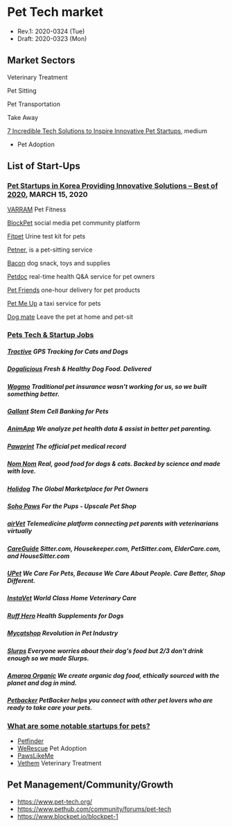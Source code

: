 # Pet Tech market
* Rev.1: 2020-0324 (Tue)
* Draft: 2020-0323 (Mon)

## Market Sectors

Veterinary Treatment

Pet Sitting

Pet Transportation

Take Away

[7 Incredible Tech Solutions to Inspire Innovative Pet Startups](https://medium.com/@stfalconcom/7-incredible-tech-solutions-to-inspire-innovative-pet-startups-979a5f26bc42), medium

+ Pet Adoption

## List of Start-Ups

### [Pet Startups in Korea Providing Innovative Solutions – Best of 2020](https://seoulz.com/pet-startups-in-korea-providing-innovative-solutions-best-of-2020/), MARCH 15, 2020

[VARRAM](https://varram.com/) Pet Fitness

[BlockPet](https://www.blockpet.io/) social media pet community platform

[Fitpet](http://fitpet.co.kr/) Urine test kit for pets

[Petner](https://petner.kr/), is a pet-sitting service

[Bacon](https://www.baconbox.co/) dog snack, toys and supplies

[Petdoc](https://www.petdoc-korea.com/) real-time health Q&A service for pet owners

[Pet Friends](https://www.pet-friends.co.kr/#/) one-hour delivery for pet products

[Pet Me Up](https://www.petmeup.co.kr/) a taxi service for pets

[Dog mate](https://www.dogmate.co.kr/) Leave the pet at home and pet-sit

### [Pets Tech & Startup Jobs](https://angel.co/pets/jobs)

##### **[Tractive](https://angel.co/company/tractive/jobs) GPS Tracking for Cats and Dogs**

##### **[Dogalicious](https://angel.co/company/dogalicious/jobs) Fresh & Healthy Dog Food. Delivered**

##### **[Wagmo](https://angel.co/company/meetwagmo/jobs) Traditional pet insurance wasn't working for us, so we built something better.**

##### **[Gallant](https://angel.co/company/gallant-5/jobs) Stem Cell Banking for Pets**

##### **[AnimApp](https://angel.co/company/animapp/jobs) We analyze pet health data & assist in better pet parenting.**

##### **[Pawprint](https://angel.co/company/pawprint/jobs) The official pet medical record**

##### **[Nom Nom](https://angel.co/company/nomnomnow/jobs) Real, good food for dogs & cats. Backed by science and made with love.**

##### **[Holidog](https://angel.co/company/holidog/jobs) The Global Marketplace for Pet Owners**

##### **[Soho Paws](https://angel.co/company/soho-paws/jobs) For the Pups - Upscale Pet Shop**

##### **[ airVet](https://angel.co/company/airvet-1/jobs) Telemedicine platform connecting pet parents with veterinarians virtually**

##### **[CareGuide](https://angel.co/company/careguide/jobs) Sitter.com, Housekeeper.com, PetSitter.com, ElderCare.com, and HouseSitter.com**

##### **[UPet](https://angel.co/company/upet-1/jobs) We Care For Pets, Because We Care About People. Care Better, Shop Different.**

##### **[InstaVet](https://angel.co/company/instavet/jobs) World Class Home Veterinary Care**

##### **[Ruff Hero](https://angel.co/company/ruff-hero/jobs) Health Supplements for Dogs**

##### **[Mycatshop](https://angel.co/company/mycatshop/jobs) Revolution in Pet Industry**

##### **[Slurps](https://angel.co/company/slurps/jobs) Everyone worries about their dog's food but 2/3 don't drink enough so we made Slurps.**

##### **[Amaroq Organic](https://angel.co/company/amaroq-organic/jobs) We create organic dog food, ethically sourced with the planet and dog in mind.**

##### **[Petbacker](https://angel.co/company/petbacker-1/jobs) PetBacker helps you connect with other pet lovers who are ready to take care your pets.**

### [What are some notable startups for pets?](https://www.quora.com/What-are-some-notable-startups-for-pets)
* [Petfinder](https://www.petfinder.com/)
* [WeRescue](http://werescue.pet/) Pet Adoption
* [PawsLikeMe](https://pawslikeme.com/)
* [Vethem](https://stfalcon.com/en/portfolio/vethem) Veterinary Treatment

## Pet Management/Community/Growth
* https://www.pet-tech.org/
* https://www.pethub.com/community/forums/pet-tech
* https://www.blockpet.io/blockpet-1
